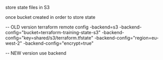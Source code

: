 store state files in S3

once bucket created in order to store state 

-- OLD version 
terraform remote config -backend=s3 
    -backend-config="bucket=terraform-training-state-s3" 
    -backend-config="key=shared/s3/terraform.tfstate" 
    -backend-config="region=eu-west-2" -backend-config="encrypt=true"

-- NEW version
use backend